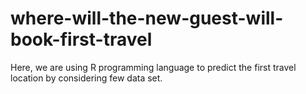 # where-will-the-new-guest-will-book-first-travel
Here, we are using R programming language to predict the first travel location by considering few data set.
